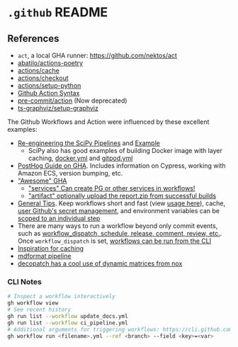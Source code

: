 # `.github` README

## References

- `act`, a local GHA runner: <https://github.com/nektos/act>
- [abatilo/actions-poetry](https://github.com/abatilo/actions-poetry)
- [actions/cache](https://github.com/marketplace/actions/cache)
- [actions/checkout](https://github.com/actions/checkout)
- [actions/setup-python](https://github.com/actions/setup-python)
- [Github Action Syntax](https://docs.github.com/en/actions/using-workflows/workflow-syntax-for-github-actions)
- [pre-commit/action](https://github.com/pre-commit/action) (Now deprecated)
- [ts-graphviz/setup-graphviz](https://github.com/ts-graphviz/setup-graphviz)

The Github Workflows and Action were influenced by these excellent examples:

- [Re-engineering the SciPy Pipelines](https://labs.quansight.org/blog/2021/10/re-engineering-cicd-pipelines-for-scipy/) and [Example](https://github.com/scipy/scipy/blob/c4829bddb859ffe5716a88f6abd5e0d2dc1d9045/.github/workflows/linux_meson.yml)
    - SciPy also has good examples of building Docker image with layer caching, [docker.yml](https://github.com/scipy/scipy/blob/c4829bddb859ffe5716a88f6abd5e0d2dc1d9045/.github/workflows/docker.yml) and [gitpod.yml](https://github.com/scipy/scipy/blob/c4829bddb859ffe5716a88f6abd5e0d2dc1d9045/.github/workflows/gitpod.yml)
- [PostHog Guide on GHA](https://posthog.com/blog/automating-a-software-company-with-github-actions). Includes information on Cypress, working with Amazon ECS, version bumping, etc.
- ["Awesome" GHA](https://github.com/sdras/awesome-actions)
    - ["services" Can create PG or other services in workflows!](https://github.com/Nike-Inc/knockoff-factory/blob/1567a46e5eaa3fe1bdf989ef5253f9ee0dbd69b3/.github/workflows/python-test.yaml)
    - ["artifact" optionally upload the report.zip from successful builds](https://github.com/marketplace/actions/upload-a-build-artifact)
- [General Tips](https://www.datree.io/resources/github-actions-best-practices). Keep workflows short and fast (view [usage here](https://github.com/settings/billing)), cache, [user Github's secret management](https://help.github.com/en/actions/automating-your-workflow-with-github-actions/creating-and-using-encrypted-secrets), and environment variables can be [scoped to an individual step](https://docs.github.com/en/actions/learn-github-actions/environment-variables)
- There are many ways to run a workflow beyond only commit events, such as [workflow_dispatch, schedule, release, comment, review, etc.](https://docs.github.com/en/actions/using-workflows/events-that-trigger-workflows). Once `workflow_dispatch` is set, [workflows can be run from the CLI](https://docs.github.com/en/actions/managing-workflow-runs/manually-running-a-workflow)
- [Inspiration for caching](https://github.com/MrThearMan/savestate/blob/fb299e220ef366727857b1df0631300a027840fc/.github/workflows/main.yml)
- [mdformat pipeline](https://github.com/executablebooks/mdformat/blob/4752321bb444b51f120d8a6933583129a6ecaabb/.github/workflows/tests.yaml)
- [decopatch has a cool use of dynamic matrices from nox](https://github.com/smarie/python-decopatch/blob/e7f5e7e3794a81af9254b2d30d1f43b7a9874399/.github/workflows/base.yml#L30-L44)

### CLI Notes

```bash
# Inspect a workflow interactively
gh workflow view
# See recent history
gh run list --workflow update_docs.yml
gh run list --workflow ci_pipeline.yml
# Additional arguments for triggering workflows: https://cli.github.com/manual/gh_workflow_run
gh workflow run <filename>.yml --ref <branch> --field <key>=<var>
```
